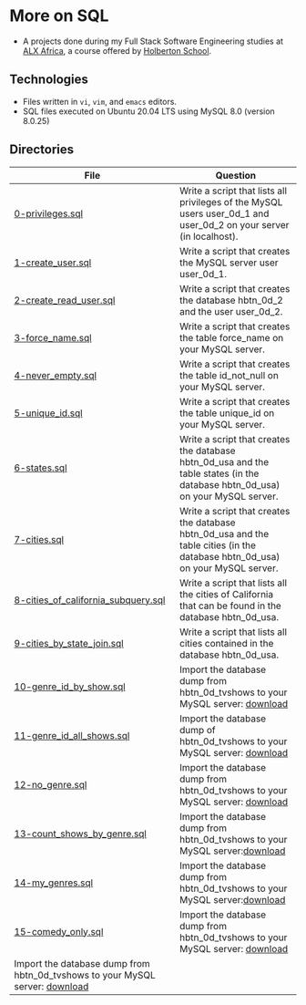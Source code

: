 # More on SQL
- A projects done during my Full Stack Software Engineering studies at [ALX Africa](https://www.alxafrica.com/software-engineering-2022/), a course offered by [Holberton School](https://www.holbertonschool.com/).

## Technologies

- Files written in ```vi```, ```vim```, and ```emacs``` editors. 
- SQL files executed on Ubuntu 20.04 LTS using MySQL 8.0 (version 8.0.25)

## Directories 

| File | Question |
| ---- | ---- |
|[0-privileges.sql](0-privileges.sql)|Write a script that lists all privileges of the MySQL users user_0d_1 and user_0d_2 on your server (in localhost).|
|[1-create_user.sql](1-create_user.sql)|Write a script that creates the MySQL server user user_0d_1.|
|[2-create_read_user.sql](2-create_read_user.sql)|Write a script that creates the database hbtn_0d_2 and the user user_0d_2.|
|[3-force_name.sql](3-force_name.sql)|Write a script that creates the table force_name on your MySQL server.|
|[4-never_empty.sql](4-never_empty.sql)|Write a script that creates the table id_not_null on your MySQL server.|
|[5-unique_id.sql](5-unique_id.sql)|Write a script that creates the table unique_id on your MySQL server.|
|[6-states.sql](6-states.sql)|Write a script that creates the database hbtn_0d_usa and the table states (in the database hbtn_0d_usa) on your MySQL server.|
|[7-cities.sql](7-cities.sql)|Write a script that creates the database hbtn_0d_usa and the table cities (in the database hbtn_0d_usa) on your MySQL server.|
|[8-cities_of_california_subquery.sql](8-cities_of_california_subquery.sql)|Write a script that lists all the cities of California that can be found in the database hbtn_0d_usa.|
|[9-cities_by_state_join.sql](9-cities_by_state_join.sql)|Write a script that lists all cities contained in the database hbtn_0d_usa.|
|[10-genre_id_by_show.sql](10-genre_id_by_show.sql)|Import the database dump from hbtn_0d_tvshows to your MySQL server: [download](https://s3.amazonaws.com/intranet-projects-files/holbertonschool-higher-level_programming+/274/hbtn_0d_tvshows.sql)|
|[11-genre_id_all_shows.sql](11-genre_id_all_shows.sql)|Import the database dump of hbtn_0d_tvshows to your MySQL server: [download](https://s3.amazonaws.com/intranet-projects-files/holbertonschool-higher-level_programming+/274/hbtn_0d_tvshows.sql)|
|[12-no_genre.sql](12-no_genre.sql)|Import the database dump from hbtn_0d_tvshows to your MySQL server: [download](https://s3.amazonaws.com/intranet-projects-files/holbertonschool-higher-level_programming+/274/hbtn_0d_tvshows.sql)|
|[13-count_shows_by_genre.sql](13-count_shows_by_genre.sql)|Import the database dump from hbtn_0d_tvshows to your MySQL server:[download](https://s3.amazonaws.com/intranet-projects-files/holbertonschool-higher-level_programming+/274/hbtn_0d_tvshows.sql)|
|[14-my_genres.sql](14-my_genres.sql)|Import the database dump from hbtn_0d_tvshows to your MySQL server:[download](https://s3.amazonaws.com/intranet-projects-files/holbertonschool-higher-level_programming+/274/hbtn_0d_tvshows.sql)|
|[15-comedy_only.sql](15-comedy_only.sql)|Import the database dump from hbtn_0d_tvshows to your MySQL server: [download](https://s3.amazonaws.com/intranet-projects-files/holbertonschool-higher-level_programming+/274/hbtn_0d_tvshows.sql)|
Import the database dump from hbtn_0d_tvshows to your MySQL server: [download](https://s3.amazonaws.com/intranet-projects-files/holbertonschool-higher-level_programming+/274/hbtn_0d_tvshows.sql)|


